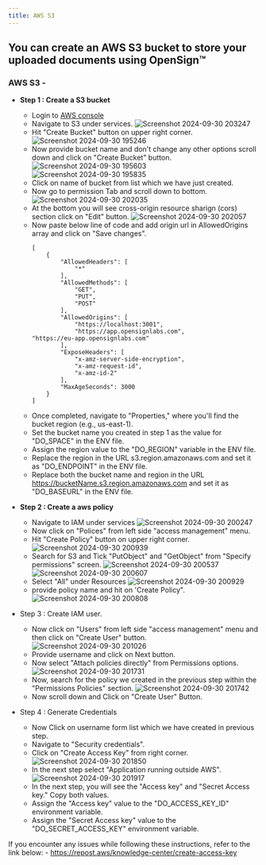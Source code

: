 ```yaml
---
title: AWS S3
---
```

## You can create an AWS S3 bucket to store your uploaded documents using OpenSign™

### AWS S3 -
- **Step 1 : Create a S3 bucket**
  - Login to [AWS console](https://aws.amazon.com/console/)
  - Navigate to S3 under services.
    ![Screenshot 2024-09-30 203247](https://github.com/user-attachments/assets/1a734349-1c1a-4f53-8582-7318c22911f5)
  - Hit "Create Bucket" button on upper right corner.
    ![Screenshot 2024-09-30 195246](https://github.com/user-attachments/assets/b036fa3b-20c4-4348-8697-68bcf2fd9de3)
  - Now provide bucket name and don't change any other options scroll down and click on "Create Bucket" button.
    ![Screenshot 2024-09-30 195603](https://github.com/user-attachments/assets/3fb1a591-fffd-4703-9b1f-9cb1edbdf7fe)
    ![Screenshot 2024-09-30 195835](https://github.com/user-attachments/assets/a0b2be8a-a273-474d-88d5-614cb42de8dd)
  - Click on name of bucket from list which we have just created.
  - Now go to permission Tab and scroll down to bottom.
    ![Screenshot 2024-09-30 202035](https://github.com/user-attachments/assets/dbf44b05-370b-40f8-bfc1-fd2f8441da46)
  - At the bottom you will see cross-origin resource sharign (cors) section click on "Edit" button.
    ![Screenshot 2024-09-30 202057](https://github.com/user-attachments/assets/a9fb13b3-7a30-4c49-b3ea-6a30a2b7c357)
  - Now paste below line of code and add origin url in AllowedOrigins array and click on "Save changes".
    ```   
    [
        {
            "AllowedHeaders": [
                "*"
            ],
            "AllowedMethods": [
                "GET",
                "PUT",
                "POST"
            ],
            "AllowedOrigins": [
                "https://localhost:3001",
                "https://app.opensignlabs.com",
    "https://eu-app.opensignlabs.com"
            ],
            "ExposeHeaders": [
                "x-amz-server-side-encryption",
                "x-amz-request-id",
                "x-amz-id-2"
            ],
            "MaxAgeSeconds": 3000
        }
    ]
    ```
  - Once completed, navigate to "Properties," where you'll find the bucket region (e.g., us-east-1).
  - Set the bucket name you created in step 1 as the value for "DO_SPACE" in the ENV file.
  - Assign the region value to the "DO_REGION" variable in the ENV file.
  - Replace the region in the URL s3.region.amazonaws.com and set it as "DO_ENDPOINT" in the ENV file.
  - Replace both the bucket name and region in the URL https://bucketName.s3.region.amazonaws.com and set it as "DO_BASEURL" in the ENV file.
    
- **Step 2 : Create a aws policy**
  - Navigate to IAM under services
    ![Screenshot 2024-09-30 200247](https://github.com/user-attachments/assets/8109d2bb-1afb-4407-b5cd-4886a070d5cc)
  - Now click on "Polices" from left side "access management" menu.
  - Hit "Create Policy" button on upper right corner.
    ![Screenshot 2024-09-30 200939](https://github.com/user-attachments/assets/1b3b5608-9a84-477d-b46e-aaf884a73343)
  - Search for S3 and Tick "PutObject" and "GetObject" from "Specify permissions" screen.
    ![Screenshot 2024-09-30 200537](https://github.com/user-attachments/assets/7168d261-abc4-4789-8e64-628c81c79e24)
    ![Screenshot 2024-09-30 200607](https://github.com/user-attachments/assets/863f8e7c-74eb-4f1b-9ea5-41524ba249ca)
  - Select "All" under Resources
![Screenshot 2024-09-30 200929](https://github.com/user-attachments/assets/c4b26336-aab0-49c3-a817-d2a71d603091)
  - provide policy name and hit on 'Create Policy".
    ![Screenshot 2024-09-30 200808](https://github.com/user-attachments/assets/4db2ab95-14bb-4ea1-a9a3-821e20e70038)  
- Step 3 : Create IAM user.
  - Now click on "Users" from left side "access management" menu and then click on "Create User" button.
    ![Screenshot 2024-09-30 201026](https://github.com/user-attachments/assets/1aa1f071-6291-457f-a514-970f511866cb)
  - Provide username and click on Next button.
  - Now select "Attach policies directly" from Permissions options.
    ![Screenshot 2024-09-30 201731](https://github.com/user-attachments/assets/13c6d571-d3da-4259-8f04-8ec130d9091a)
  - Now, search for the policy we created in the previous step within the "Permissions Policies" section.
    ![Screenshot 2024-09-30 201742](https://github.com/user-attachments/assets/c2b1643d-e3e3-49ee-920b-641e7ff819f5)
  - Now scroll down and  Click on "Create User" Button.
- Step 4 : Generate Credentials
  - Now Click on username form list which we have created in previous step.
  - Navigate to "Security credentials".
  - Click on "Create Access Key" from right corner.
    ![Screenshot 2024-09-30 201850](https://github.com/user-attachments/assets/d25abe2f-0cfc-4cc0-a02c-6b9fc6559dd2)
  - In the next step select "Application running outside AWS".
    ![Screenshot 2024-09-30 201917](https://github.com/user-attachments/assets/f9b0cdb2-3718-4ae6-a4ba-68e144d1f4a1)
  - In the next step, you will see the "Access key" and "Secret Access key." Copy both values.
  - Assign the "Access key" value to the "DO_ACCESS_KEY_ID" environment variable.
  - Assign the "Secret Access key" value to the "DO_SECRET_ACCESS_KEY" environment variable.

If you encounter any issues while following these instructions, refer to the link below:  - https://repost.aws/knowledge-center/create-access-key
